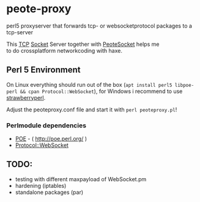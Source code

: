 # peote-proxy
perl5 proxyserver that forwards tcp- or websocketprotocol packages to a tcp-server

This [TCP](https://en.wikipedia.org/wiki/Transmission_Control_Protocol) [Socket](https://upload.wikimedia.org/wikipedia/commons/thumb/3/3e/BLW_Pair_of_socks.jpg/320px-BLW_Pair_of_socks.jpg) Server together with [PeoteSocket](https://github.com/maitag/peote-socket) helps me  
to do crossplatform networkcoding with haxe.  


## Perl 5 Environment

On Linux everything should run out of the box (`apt install perl5 libpoe-perl && cpan Protocol::WebSocket`),
for Windows i recommend to use [strawberryperl](http://strawberryperl.com/).  

Adjust the peoteproxy.conf file and start it with `perl peoteproxy.pl`!

### Perlmodule dependencies

- [POE](http://search.cpan.org/~rcaputo/POE-1.367/lib/POE.pm) - ( http://poe.perl.org/ )
- [Protocol::WebSocket](http://search.cpan.org/~vti/Protocol-WebSocket/lib/Protocol/WebSocket.pm)  


## TODO:
- testing with different maxpayload of WebSocket.pm
- hardening (iptables)
- standalone packages (par)

